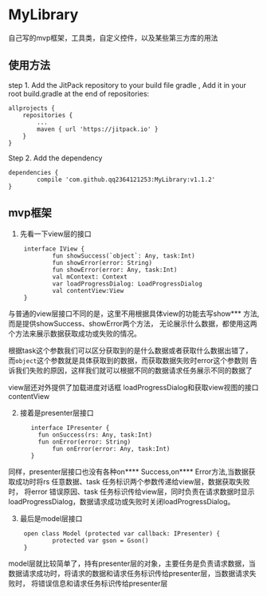 # MyLibrary
自己写的mvp框架，工具类，自定义控件，以及某些第三方库的用法
## 使用方法
step 1. Add the JitPack repository to your build file gradle ,
Add it in your root build.gradle at the end of repositories:

	allprojects {
		repositories {
			...
			maven { url 'https://jitpack.io' }
		}
	}
Step 2. Add the dependency

	dependencies {
	        compile 'com.github.qq2364121253:MyLibrary:v1.1.2'
	}
## mvp框架
1. 先看一下view层的接口

		interface IView {
        		fun showSuccess(`object`: Any, task:Int)
        		fun showError(error: String)
        		fun showError(error: Any, task:Int)
        		val mContext: Context
        		var loadProgressDialog: LoadProgressDialog
        		val contentView:View
		}
	
与普通的view层接口不同的是，这里不用根据具体view的功能去写show*** 方法, 而是提供showSuccess、showError两个方法，
无论展示什么数据，都使用这两个方法来展示数据获取成功或失败的情况。

根据task这个参数我们可以区分获取到的是什么数据或者获取什么数据出错了， 而`object`这个参数就是具体获取到的数据，而获取数据失败时error这个参数则
告诉我们失败的原因，这样我们就可以根据不同的数据请求任务展示不同的数据了

view层还对外提供了加载进度对话框 loadProgressDialog和获取view视图的接口 contentView

2. 接着是presenter层接口

          interface IPresenter {
          	fun onSuccess(rs: Any, task:Int)
          	fun onError(error: String)
                fun onError(error: Any, task:Int)
          }
	  
同样，presenter层接口也没有各种on**** Success,on**** Error方法,当数据获取成功时将rs 任意数据、task 任务标识两个参数传递给view层，数据获取失败时， 将error 错误原因、task 任务标识传给view层，同时负责在请求数据时显示loadProgressDialog，数据请求成功或失败时关闭loadProgressDialog。

3. 最后是model层接口

		open class Model (protected var callback: IPresenter) {
    			protected var gson = Gson()
		}
		
model层就比较简单了，持有presenter层的对象，主要任务是负责请求数据，当数据请求成功时，将请求的数据和请求任务标识传给presenter层，当数据请求失败时，
将错误信息和请求任务标识传给presenter层
       
